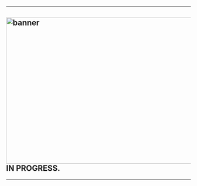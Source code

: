<head>
<link rel="stylesheet" type="text/css" href="theme.css">
</head>

<hr />

<h2>
<img src="http://www.funchap.com/wp-content/uploads/2017/03/lake-ultrawide-wallpaper.jpg" alt="banner" 
      style="width:2500px;height:400px;">     
IN PROGRESS.</h2>

<hr />
